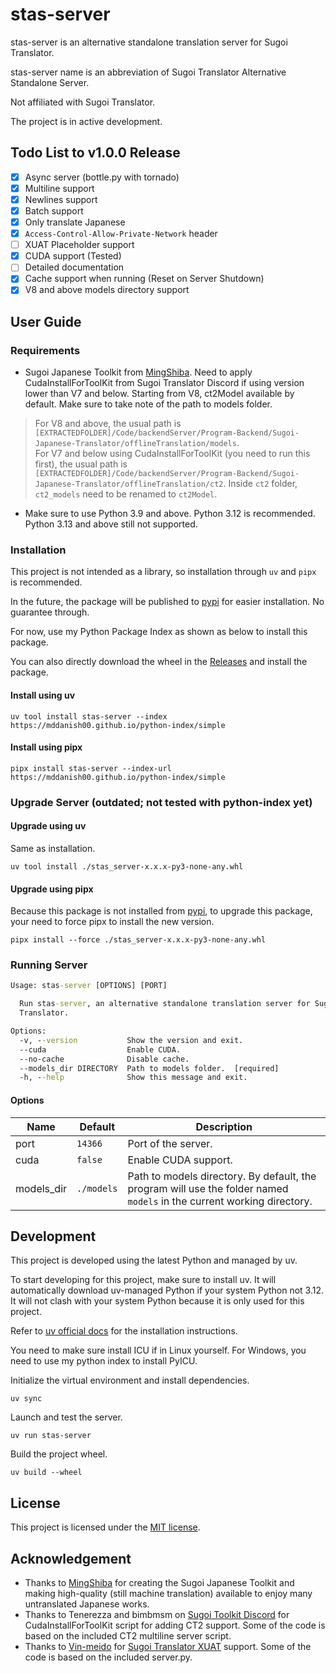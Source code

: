# stas-server

stas-server is an alternative standalone translation server for Sugoi Translator.

stas-server name is an abbreviation of Sugoi Translator Alternative Standalone Server.

Not affiliated with Sugoi Translator.

The project is in active development.

## Todo List to v1.0.0 Release

- [x] Async server (bottle.py with tornado)
- [x] Multiline support
- [x] Newlines support
- [x] Batch support
- [x] Only translate Japanese
- [x] `Access-Control-Allow-Private-Network` header
- [ ] XUAT Placeholder support
- [X] CUDA support (Tested)
- [ ] Detailed documentation
- [X] Cache support when running (Reset on Server Shutdown)
- [X] V8 and above models directory support

## User Guide

### Requirements

- Sugoi Japanese Toolkit from [MingShiba](https://www.patreon.com/mingshiba). Need to apply CudaInstallForToolKit from Sugoi Translator Discord if using version lower than V7 and below. Starting from V8, ct2Model available by default. Make sure to take note of the path to models folder.

> For V8 and above, the usual path is `[EXTRACTEDFOLDER]/Code/backendServer/Program-Backend/Sugoi-Japanese-Translator/offlineTranslation/models`.  
> For V7 and below using CudaInstallForToolKit (you need to run this first), the usual path is `[EXTRACTEDFOLDER]/Code/backendServer/Program-Backend/Sugoi-Japanese-Translator/offlineTranslation/ct2`. Inside `ct2` folder, `ct2_models` need to be renamed to `ct2Model`.

- Make sure to use Python 3.9 and above. Python 3.12 is recommended. Python 3.13 and above still not supported.

### Installation

This project is not intended as a library, so installation through `uv` and `pipx` is recommended.

In the future, the package will be published to [pypi](https://pypi.org/) for easier installation. No guarantee through.

For now, use my Python Package Index as shown as below to install this package.

You can also directly download the wheel in the [Releases](https://github.com/mddanish00/stas-server/releases) and install the package.

#### Install using uv

```commandline
uv tool install stas-server --index https://mddanish00.github.io/python-index/simple
```

#### Install using pipx

```commandline
pipx install stas-server --index-url https://mddanish00.github.io/python-index/simple
```

### Upgrade Server (outdated; not tested with python-index yet)

#### Upgrade using uv

Same as installation.

```commandline
uv tool install ./stas_server-x.x.x-py3-none-any.whl
```

#### Upgrade using pipx

Because this package is not installed from [pypi](https://pypi.org/), to upgrade this package, your need to force pipx to install the new version.

```commandline
pipx install --force ./stas_server-x.x.x-py3-none-any.whl
```

### Running Server

```cmd
Usage: stas-server [OPTIONS] [PORT]

  Run stas-server, an alternative standalone translation server for Sugoi
  Translator.

Options:
  -v, --version           Show the version and exit.
  --cuda                  Enable CUDA.
  --no-cache              Disable cache.
  --models_dir DIRECTORY  Path to models folder.  [required]
  -h, --help              Show this message and exit.
```

#### Options

|Name|Default|Description|
|----|-------|-----------|
|port|`14366`|Port of the server.|
|cuda|`false`|Enable CUDA support.|
|models_dir|`./models`|Path to models directory. By default, the program will use the folder named `models` in the current working directory.|

## Development

This project is developed using the latest Python and managed by uv.

To start developing for this project, make sure to install uv. It will automatically download uv-managed Python if your system Python not 3.12. It will not clash with your system Python because it is only used for this project.

Refer to [uv official docs](https://docs.astral.sh/uv/getting-started/installation/) for the installation instructions.

You need to make sure install ICU if in Linux yourself. For Windows, you need to use my python index to install PyICU.

Initialize the virtual environment and install dependencies.

```commandline
uv sync
```

Launch and test the server.

```commandline
uv run stas-server
```

Build the project wheel.

```commandline
uv build --wheel
```

## License

This project is licensed under the [MIT license](./LICENSE).

## Acknowledgement

- Thanks to [MingShiba](https://www.patreon.com/mingshiba) for creating the Sugoi Japanese Toolkit and making high-quality (still machine translation) available to enjoy many untranslated Japanese works.
- Thanks to Tenerezza and bimbmsm on [Sugoi Toolkit Discord](https://discord.gg/XFbWSjMHJh) for CudaInstallForToolKit script for adding CT2 support. Some of the code is based on the included CT2 multiline server script.
- Thanks to [Vin-meido](https://github.com/Vin-meido) for [Sugoi Translator XUAT](https://github.com/Vin-meido/XUnity-AutoTranslator-SugoiOfflineTranslatorEndpoint) support. Some of the code is based on the included server.py.
